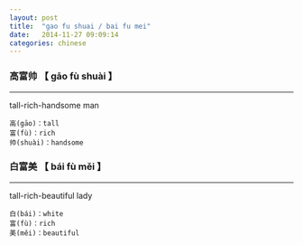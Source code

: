 ```yaml
---
layout: post
title:  "gao fu shuai / bai fu mei"
date:   2014-11-27 09:09:14
categories: chinese
---
```

### 高富帅 【 gāo fù shuài 】
-----------
tall-rich-handsome man

    高(gāo)：tall
    富(fù)：rich
    帅(shuài)：handsome

### 白富美 【 bái fù měi 】
-----------
tall-rich-beautiful lady

    白(bái)：white
    富(fù)：rich
    美(měi)：beautiful


